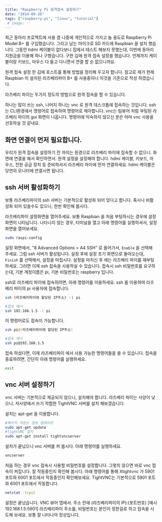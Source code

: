 ```yaml
---
title: "Raspberry Pi 원격접속 설정하기"
date: "2014-09-20"
tags: ["raspberry-pi", "linux", "tutorial"]
 # image: ''
---
```


최근 동아리 프로젝트에 사용 겸 나중에 개인적으로 가지고 놀 용도로 Raspberry Pi Model B+ 를 구입했습니다.
그리고 남는 마이크로 SD 카드에 Raspbian 을 설치 했습니다.
그동안 hdmi 케이블이 없다보니 집에서 테스트 해보지 못했는대, 이번에 동아리 지원금을 이용해 하나 구했습니다.
구한 김에 원격 접속 설정을 했습니다. 언제까지 케이블이랑 키보드, 마우스 다 들고 다니면서 연결 할 순 없으니까요.

원격 접속 설정 한 김에 포스트를 통해 방법을 정리해 두고자 합니다.
참고로 제가 현제 Raspbian 이 설치된 라즈베리파이 B+ 를 사용중이니 이것을 기준으로 작성 하겠습니다.

라즈베리 파이는 두가지 정도의 방법으로 원격 접속을 할 수 있습니다.

하나는 많이 쓰는 ssh, 나머지 하나는 vnc 로 원격 데스크톱에 접속하는 것입니다.
ssh 는 CLI환경에서 명령어로 접속하여 명령어로 제아합니다. vnc는 팀뷰어 처럼 부팅된 라즈베리 파이의 gui 화면이 나옵니다.
명령어에 익숙하지 않으신 분은 아마 vnc 사용을 선호하실 것 같내요.

## 화면 연결이 먼저 필요합니다.

우리가 원격 접속을 설정하기 전 까지는 원경으로 라즈베리 파이에 접속할 수 없으니. 화면에 연결을 해서 확인하면서.
원격 설정을 설정해야 합니다. hdmi 케이블, 키보드, 마우스, 전원 공급 장치 등 준비하셔서 라즈베리 파이에 먼저 연결하세요.
hdmi 케이블은 당연히 모니터에 연결시면 됩니다.

## ssh 서버 활성화하기

보통 라즈베리파이의 ssh 서버는 기본적으로 활성화 되어 있다고 합니다. 혹시나 비활성화 되어 있을수도 있으니,
한번 확인해 봅시다.

라즈베리파이 설정화면을 열어주세요. 보통 Raspbian 을 처음 부팅하시는 경우에 설정 화면이 나타납니다.
나타나지 않는 경우, 터미널을 열고 아래 명령어를 실행하셔서, 설정 화면을 열어보세요.
```bash
sudo raspi-config
```

설정 화면에서, "8 Advanced Options > A4 SSH" 로 들어가서, `Enable` 을 선택해 주세요.
그럼 ssh 서버가 활성됩니다. 설정 후에 설정 초기 화면으로 돌아오는대, `Finish` 를 선택해서, 설정을 마칩시다.
설정을 마치신 후 에는 라즈베리 파이를 재부팅 하세요. 그러면 이제 ssh 접속을 사용하실 수 있습니다.
접속시 ssh 비밀번호를 요구하는대, 기본 계정이름은 pi, 기본 비밀번호는 raspberry 입니다.

ssh로 라즈베리 파이에 접속하려면, 아래 명령어를 이용하세요. ssh 를 이용하여 라즈베리 파이의 pi 사용자에 접속합니다.
```bash
ssh (라즈베리파이에 할당된 IP주소) -ㅣ pi

#접속 예시
ssh 192.168.1.5 -l pi
```

이 명령어로도 접속이 가능합니다.
```bash
ssh pi@(라즈베리파이에 할당된 IP주소)

#접속 예시
ssh pi@192.168.1.5
```

접속 하셨다면, 이제 라즈베리파이 에서 사용 가능한 명령어들을 쓸 수 있습니다.
접속을 종료하려면, 간단히 아래 명령어를 실행하세요.
```bash
exit
```

## vnc 서버 설정하기

vnc 서버는 기본적으로 제공되지 않으니, 설치해야 합니다. 라즈베리 파이는 사양이 낮으니.
저사양에서 쓰기 적합한 TightVNC 서버를 설치 해보겠습니다.

설치는 apt-get 을 이용합니다.
```bash
#패키지 저장소 정보 업데이트
sudo apt-get update
#TightVNC 설치
sudo apt-get install tightvncserver
```

설치가 끝났으니 vnc 서버를 켜 봅시다. 아래 명령어를 실행하세요.
```bash
vncserver
```

처음 하는 경우 vnc 접속시 사용할 비밀번호를 설정합니다. 그렇치 않으면 바로 vnc 접속이 켜집니다.
잘 작동중인지 확인해 봅시다. 아래 명령어를 통해 Xtightvnc 가 5901 포트와 6001 포트에서 작동중인지 확인해보세요.
TightVNC는 기본적으로 5901 포트와 6001 포트에서 작동합니다.
```bash
netstat -tcpul
```

설정은 끝났습니다. VNC 뷰어 앱에서. 주소 란에 (라즈베리파이의 IP):(포트번호) [예시 192.168.1.5:5901] 라즈베리파이 주소를,
비밀번호는 본인이 정한걸로 하고 접속을 시도해 보세요. 보통 잘 나타나야 정상입니다.
